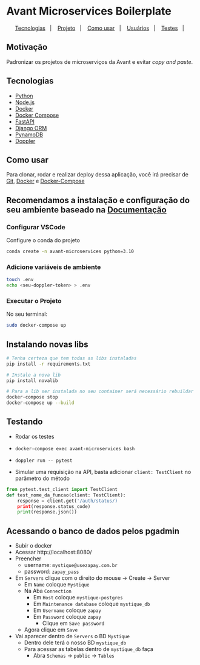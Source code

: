 # Avant Microservices Boilerplate

<p align="center">
  <a href="#-tecnologias">Tecnologias</a>&nbsp;&nbsp;&nbsp;|&nbsp;&nbsp;&nbsp;
  <a href="#-projeto">Projeto</a>&nbsp;&nbsp;&nbsp;|&nbsp;&nbsp;&nbsp;
  <a href="#como-usar">Como usar</a>&nbsp;&nbsp;&nbsp;|&nbsp;&nbsp;&nbsp;
  <a href="#adicionando-um-usuário">Usuários</a>&nbsp;&nbsp;&nbsp;|&nbsp;&nbsp;&nbsp;
  <a href="#rodando-os-testes">Testes</a>&nbsp;&nbsp;&nbsp;|&nbsp;&nbsp;&nbsp;
</p>

## Motivação
Padronizar os projetos de microserviços da Avant e evitar *copy and paste*.

## Tecnologias

- [Python](https://www.python.org/)
- [Node.js](https://nodejs.org/en/)
- [Docker](https://www.docker.com/)
- [Docker Compose](https://docs.docker.com/compose/)
- [FastAPI](https://fastapi.tiangolo.com/)
- [Django ORM](https://docs.djangoproject.com/en/4.0/topics/db/)
- [PynamoDB](https://github.com/pynamodb/PynamoDB)
- [Doppler](https://doppler.com/)

## Como usar

Para clonar, rodar e realizar deploy dessa aplicação, você irá precisar de [Git](https://git-scm.com), [Docker](https://www.docker.com/) e [Docker-Compose](https://docs.docker.com/compose/)

## Recomendamos a instalação e configuração do seu ambiente baseado na [Documentação](https://zapay-pagamentos.github.io/avant-microservices-boilerplate)

### Configurar VSCode

Configure o conda do projeto

```sh
conda create -n avant-microservices python=3.10
```

### Adicione variáveis de ambiente

```sh
touch .env
echo <seu-doppler-token> > .env
```

### Executar o Projeto

No seu terminal:

```sh
sudo docker-compose up
```

## Instalando novas libs

```sh
# Tenha certeza que tem todas as libs instaladas
pip install -r requirements.txt

# Instale a nova lib
pip install novalib

# Para a lib ser instalada no seu container será necessário rebuildar
docker-compose stop
docker-compose up --build
```

## Testando

- Rodar os testes
- `docker-compose exec avant-microservices bash`
- `doppler run -- pytest`

- Simular uma requisição na API, basta adicionar `client: TestClient` no parâmetro do método

```python
from pytest.test_client import TestClient
def test_nome_da_funcao(client: TestClient):
    response = client.get('/auth/status/)
    print(response.status_code)
    print(response.json())
```

## Acessando o banco de dados pelos pgadmin

- Subir o docker
- Acessar http://localhost:8080/
- Preencher
    - username: `mystique@usezapay.com.br`
    - password: `zapay_pass`
- Em `Servers` clique com o direito do mouse -> Create -> Server
    - Em `Name` coloque `Mystique`
    - Na Aba `Connection`
        - Em `Host` coloque `mystique-postgres`
        - Em `Maintenance database` coloque `mystique_db`
        - Em `Username` coloque `zapay`
        - Em `Password` coloque `zapay`
            - Clique em `Save password`
    - Agora clique em `Save`
- Vai aparecer dentro de `Servers` o BD `Mystique`
    - Dentro dele terá o nosso BD `mystique_db`
    - Para acessar as tabelas dentro de `mystique_db` faça
        - Abra `Schemas` -> `public` -> `Tables`
